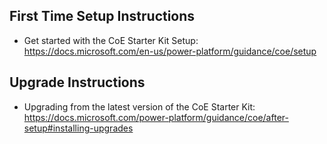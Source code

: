 ## First Time Setup Instructions
- Get started with the CoE Starter Kit Setup: https://docs.microsoft.com/en-us/power-platform/guidance/coe/setup

## Upgrade Instructions
- Upgrading from the latest version of the CoE Starter Kit: https://docs.microsoft.com/power-platform/guidance/coe/after-setup#installing-upgrades